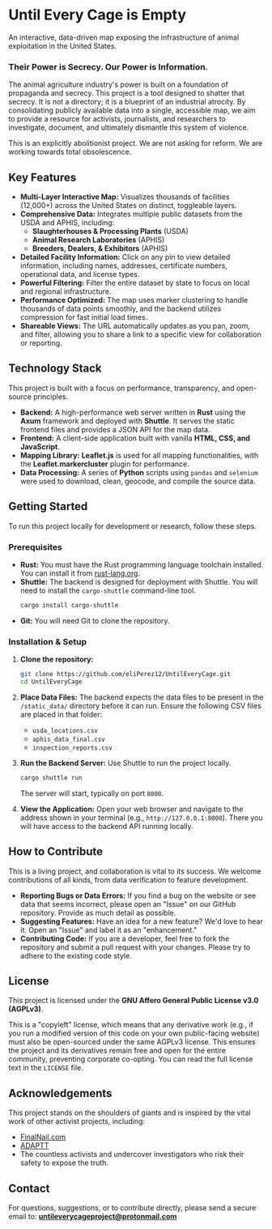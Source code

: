 # Until Every Cage is Empty

An interactive, data-driven map exposing the infrastructure of animal exploitation in the United States.

### Their Power is Secrecy. Our Power is Information.

The animal agriculture industry's power is built on a foundation of propaganda and secrecy. This project is a tool designed to shatter that secrecy. It is not a directory; it is a blueprint of an industrial atrocity. By consolidating publicly available data into a single, accessible map, we aim to provide a resource for activists, journalists, and researchers to investigate, document, and ultimately dismantle this system of violence.

This is an explicitly abolitionist project. We are not asking for reform. We are working towards total obsolescence.

## Key Features

* **Multi-Layer Interactive Map:** Visualizes thousands of facilities (12,000+) across the United States on distinct, toggleable layers.
* **Comprehensive Data:** Integrates multiple public datasets from the USDA and APHIS, including:
  * **Slaughterhouses & Processing Plants** (USDA)
  * **Animal Research Laboratories** (APHIS)
  * **Breeders, Dealers, & Exhibitors** (APHIS)
* **Detailed Facility Information:** Click on any pin to view detailed information, including names, addresses, certificate numbers, operational data, and license types.
* **Powerful Filtering:** Filter the entire dataset by state to focus on local and regional infrastructure.
* **Performance Optimized:** The map uses marker clustering to handle thousands of data points smoothly, and the backend utilizes compression for fast initial load times.
* **Shareable Views:** The URL automatically updates as you pan, zoom, and filter, allowing you to share a link to a specific view for collaboration or reporting.

## Technology Stack

This project is built with a focus on performance, transparency, and open-source principles.

* **Backend:** A high-performance web server written in **Rust** using the **Axum** framework and deployed with **Shuttle**. It serves the static frontend files and provides a JSON API for the map data.
* **Frontend:** A client-side application built with vanilla **HTML, CSS, and JavaScript**.
* **Mapping Library:** **Leaflet.js** is used for all mapping functionalities, with the **Leaflet.markercluster** plugin for performance.
* **Data Processing:** A series of **Python** scripts using `pandas` and `selenium` were used to download, clean, geocode, and compile the source data.

## Getting Started

To run this project locally for development or research, follow these steps.

### Prerequisites

* **Rust:** You must have the Rust programming language toolchain installed. You can install it from [rust-lang.org](https://www.rust-lang.org/tools/install).
* **Shuttle:** The backend is designed for deployment with Shuttle. You will need to install the `cargo-shuttle` command-line tool.
  ```bash
  cargo install cargo-shuttle
  ```
* **Git:** You will need Git to clone the repository.

### Installation & Setup

1.  **Clone the repository:**
    ```bash
    git clone https://github.com/eliPerez12/UntilEveryCage.git
    cd UntilEveryCage
    ```

2.  **Place Data Files:** The backend expects the data files to be present in the `/static_data/` directory before it can run. Ensure the following CSV files are placed in that folder:
    * `usda_locations.csv`
    * `aphis_data_final.csv`
    * `inspection_reports.csv`

3.  **Run the Backend Server:** Use Shuttle to run the project locally.
    ```bash
    cargo shuttle run
    ```
    The server will start, typically on port `8000`.

4.  **View the Application:** Open your web browser and navigate to the address shown in your terminal (e.g., `http://127.0.0.1:8000`). There you will have access to the backend API running locally.

## How to Contribute

This is a living project, and collaboration is vital to its success. We welcome contributions of all kinds, from data verification to feature development.

* **Reporting Bugs or Data Errors:** If you find a bug on the website or see data that seems incorrect, please open an "Issue" on our GitHub repository. Provide as much detail as possible.
* **Suggesting Features:** Have an idea for a new feature? We'd love to hear it. Open an "Issue" and label it as an "enhancement."
* **Contributing Code:** If you are a developer, feel free to fork the repository and submit a pull request with your changes. Please try to adhere to the existing code style.

## License

This project is licensed under the **GNU Affero General Public License v3.0 (AGPLv3)**.

This is a "copyleft" license, which means that any derivative work (e.g., if you run a modified version of this code on your own public-facing website) must also be open-sourced under the same AGPLv3 license. This ensures the project and its derivatives remain free and open for the entire community, preventing corporate co-opting. You can read the full license text in the `LICENSE` file.

## Acknowledgements

This project stands on the shoulders of giants and is inspired by the vital work of other activist projects, including:

* [FinalNail.com](https://finalnail.com/)
* [ADAPTT](https://www.adaptt.org/)
* The countless activists and undercover investigators who risk their safety to expose the truth.

## Contact

For questions, suggestions, or to contribute directly, please send a secure email to: **untileverycageproject@protonmail.com**
